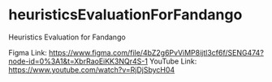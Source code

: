# heuristicsEvaluationForFandango
Heuristics Evaluation for Fandango

Figma Link:
https://www.figma.com/file/4bZ2g6PvViMP8ijtl3cf6f/SENG474?node-id=0%3A1&t=XbrRaoEiKK3NQr4S-1
YouTube Link:
https://www.youtube.com/watch?v=RjDjSbycH04
